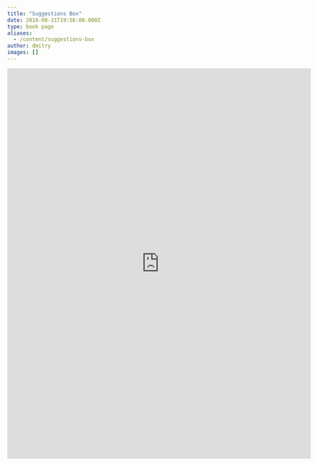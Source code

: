```yaml
---
title: "Suggestions Box"
date: 2018-08-31T19:56:00.000Z
type: book page
aliases:
  - /content/suggestions-box
author: dmitry
images: []
---
```


<div class="field field-name-body field-type-text-with-summary field-label-hidden"><div class="field-items"><div class="field-item even"><iframe src="https://docs.google.com/forms/d/e/1FAIpQLSf8yyegUUiBNU3iSODccl3WacR_RLqc3x7nod6wEay_Q8rlUA/viewform?embedded=true" width="700" height="900" marginheight="0" marginwidth="0" frameborder="0"> Loading... </iframe></div></div></div>    <footer>
          </footer>
